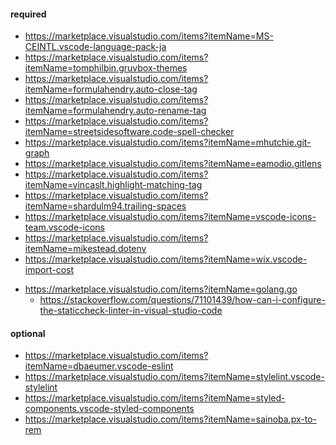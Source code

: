 #### required
<!-- FrontEnd -->
- https://marketplace.visualstudio.com/items?itemName=MS-CEINTL.vscode-language-pack-ja
- https://marketplace.visualstudio.com/items?itemName=tomphilbin.gruvbox-themes
- https://marketplace.visualstudio.com/items?itemName=formulahendry.auto-close-tag
- https://marketplace.visualstudio.com/items?itemName=formulahendry.auto-rename-tag
- https://marketplace.visualstudio.com/items?itemName=streetsidesoftware.code-spell-checker
- https://marketplace.visualstudio.com/items?itemName=mhutchie.git-graph
- https://marketplace.visualstudio.com/items?itemName=eamodio.gitlens
- https://marketplace.visualstudio.com/items?itemName=vincaslt.highlight-matching-tag
- https://marketplace.visualstudio.com/items?itemName=shardulm94.trailing-spaces
- https://marketplace.visualstudio.com/items?itemName=vscode-icons-team.vscode-icons
- https://marketplace.visualstudio.com/items?itemName=mikestead.dotenv
- https://marketplace.visualstudio.com/items?itemName=wix.vscode-import-cost

<!-- BackEnd -->
- https://marketplace.visualstudio.com/items?itemName=golang.go
  - https://stackoverflow.com/questions/71101439/how-can-i-configure-the-staticcheck-linter-in-visual-studio-code

#### optional
- https://marketplace.visualstudio.com/items?itemName=dbaeumer.vscode-eslint
- https://marketplace.visualstudio.com/items?itemName=stylelint.vscode-stylelint
- https://marketplace.visualstudio.com/items?itemName=styled-components.vscode-styled-components
- https://marketplace.visualstudio.com/items?itemName=sainoba.px-to-rem
